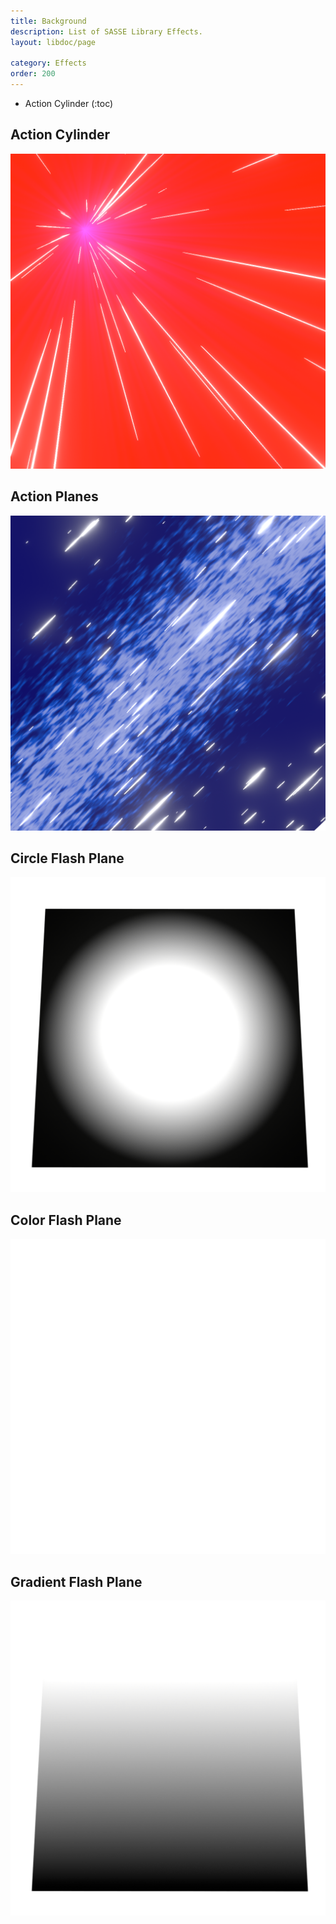 ```yaml
---
title: Background
description: List of SASSE Library Effects.
layout: libdoc/page

category: Effects
order: 200
---
```

- Action Cylinder
(:toc)

## Action Cylinder
![Action Cylinder](/assets/Effects/Background/Action_Cylinder_Preview.png)

## Action Planes
![Action Planes](/assets/Effects/Background/Action_Planes_Preview.png)

## Circle Flash Plane
![Circle Flash Plane](/assets/Effects/Background/Circle_Flash_Plane_Preview.png)

## Color Flash Plane
![Color Flash Plane](/assets/Effects/Background/Color_Flash_Plane_Preview.png)

## Gradient Flash Plane
![Gradient Flash Plane](/assets/Effects/Background/Gradient_Flash_Plane_Preview.png)
